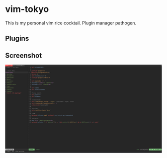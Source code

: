 # vim-tokyo
This is my personal vim rice cocktail.
Plugin manager pathogen.

## Plugins


## Screenshot
![Vimrc screenshot](screenshots/vimrc_1920x1080_scrot.png)

